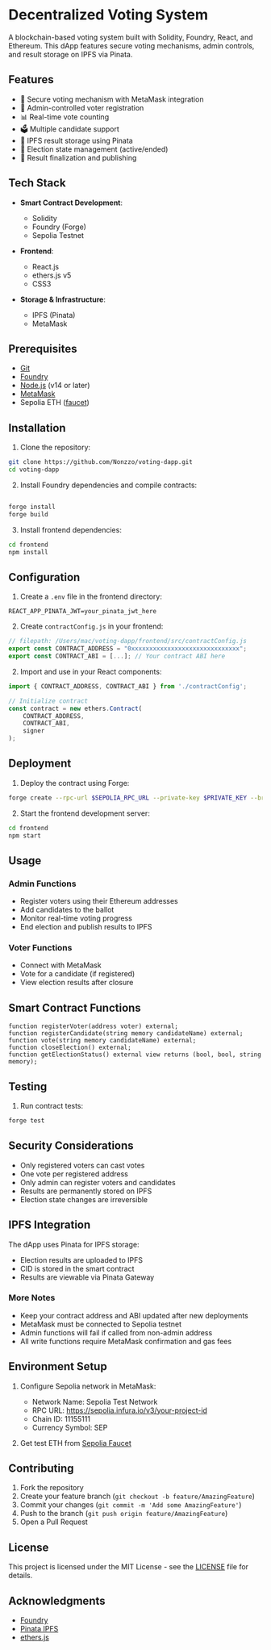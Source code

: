 # Decentralized Voting System

A blockchain-based voting system built with Solidity, Foundry, React, and Ethereum. This dApp features secure voting mechanisms, admin controls, and result storage on IPFS via Pinata.

## Features

- 🔐 Secure voting mechanism with MetaMask integration
- 👥 Admin-controlled voter registration
- 📊 Real-time vote counting
- 🗳️ Multiple candidate support
- 📜 IPFS result storage using Pinata
- 🔄 Election state management (active/ended)
- 🛑 Result finalization and publishing

## Tech Stack

- **Smart Contract Development**:
  - Solidity
  - Foundry (Forge)
  - Sepolia Testnet

- **Frontend**:
  - React.js
  - ethers.js v5
  - CSS3

- **Storage & Infrastructure**:
  - IPFS (Pinata)
  - MetaMask

## Prerequisites

- [Git](https://git-scm.com/)
- [Foundry](https://book.getfoundry.sh/getting-started/installation)
- [Node.js](https://nodejs.org/) (v14 or later)
- [MetaMask](https://metamask.io/)
- Sepolia ETH ([faucet](https://sepoliafaucet.com/))

## Installation

1. Clone the repository:
```bash
git clone https://github.com/Nonzzo/voting-dapp.git
cd voting-dapp
```

2. Install Foundry dependencies and compile contracts:
```bash

forge install
forge build
```

3. Install frontend dependencies:
```bash
cd frontend
npm install
```

## Configuration

1. Create a `.env` file in the frontend directory:
```properties
REACT_APP_PINATA_JWT=your_pinata_jwt_here
```

2. Create `contractConfig.js` in your frontend:

```javascript
// filepath: /Users/mac/voting-dapp/frontend/src/contractConfig.js
export const CONTRACT_ADDRESS = "0xxxxxxxxxxxxxxxxxxxxxxxxxxxxxx";
export const CONTRACT_ABI = [...]; // Your contract ABI here
```

2. Import and use in your React components:

```javascript
import { CONTRACT_ADDRESS, CONTRACT_ABI } from './contractConfig';

// Initialize contract
const contract = new ethers.Contract(
    CONTRACT_ADDRESS,
    CONTRACT_ABI,
    signer
);
```

## Deployment

1. Deploy the contract using Forge:
```bash
forge create --rpc-url $SEPOLIA_RPC_URL --private-key $PRIVATE_KEY --broadcast
```

2. Start the frontend development server:
```bash
cd frontend
npm start
```

## Usage

### Admin Functions
- Register voters using their Ethereum addresses
- Add candidates to the ballot
- Monitor real-time voting progress
- End election and publish results to IPFS

### Voter Functions
- Connect with MetaMask
- Vote for a candidate (if registered)
- View election results after closure

## Smart Contract Functions

```solidity
function registerVoter(address voter) external;
function registerCandidate(string memory candidateName) external;
function vote(string memory candidateName) external;
function closeElection() external;
function getElectionStatus() external view returns (bool, bool, string memory);
```

## Testing

1. Run contract tests:
```bash
forge test
```

## Security Considerations

- Only registered voters can cast votes
- One vote per registered address
- Only admin can register voters and candidates
- Results are permanently stored on IPFS
- Election state changes are irreversible

## IPFS Integration

The dApp uses Pinata for IPFS storage:
- Election results are uploaded to IPFS
- CID is stored in the smart contract
- Results are viewable via Pinata Gateway

### More Notes
- Keep your contract address and ABI updated after new deployments
- MetaMask must be connected to Sepolia testnet
- Admin functions will fail if called from non-admin address
- All write functions require MetaMask confirmation and gas fees

## Environment Setup

1. Configure Sepolia network in MetaMask:
   - Network Name: Sepolia Test Network
   - RPC URL: https://sepolia.infura.io/v3/your-project-id
   - Chain ID: 11155111
   - Currency Symbol: SEP

2. Get test ETH from [Sepolia Faucet](https://sepoliafaucet.com)

## Contributing

1. Fork the repository
2. Create your feature branch (`git checkout -b feature/AmazingFeature`)
3. Commit your changes (`git commit -m 'Add some AmazingFeature'`)
4. Push to the branch (`git push origin feature/AmazingFeature`)
5. Open a Pull Request

## License

This project is licensed under the MIT License - see the [LICENSE](LICENSE) file for details.

## Acknowledgments

- [Foundry](https://book.getfoundry.sh/)
- [Pinata IPFS](https://www.pinata.cloud/)
- [ethers.js](https://docs.ethers.org/v5/)
